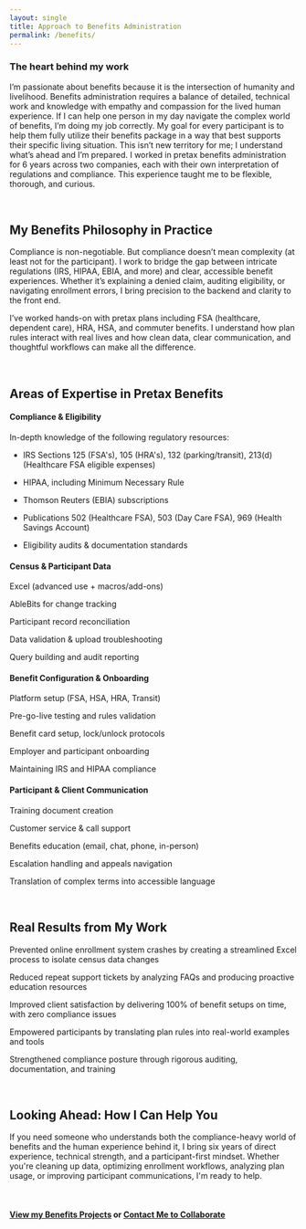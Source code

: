 ```yaml
---
layout: single
title: Approach to Benefits Administration
permalink: /benefits/
---
```


### The heart behind my work

I’m passionate about benefits because it is the intersection of humanity and livelihood. Benefits administration requires a balance of detailed, technical work and knowledge with empathy and compassion for the lived human experience. If I can help one person in my day navigate the complex world of benefits, I’m doing my job correctly. My goal for every participant is to help them fully utilize their benefits package in a way that best supports their specific living situation. This isn’t new territory for me; I understand what’s ahead and I’m prepared. I worked in pretax benefits administration for 6 years across two companies, each with their own interpretation of regulations and compliance. This experience taught me to be flexible, thorough, and curious.

<br>

## My Benefits Philosophy in Practice

Compliance is non-negotiable. But compliance doesn’t mean complexity (at least not for the participant). I work to bridge the gap between intricate regulations (IRS, HIPAA, EBIA, and more) and clear, accessible benefit experiences. Whether it’s explaining a denied claim, auditing eligibility, or navigating enrollment errors, I bring precision to the backend and clarity to the front end.

I’ve worked hands-on with pretax plans including FSA (healthcare, dependent care), HRA, HSA, and commuter benefits. I understand how plan rules interact with real lives and how clean data, clear communication, and thoughtful workflows can make all the difference.

<br>

## Areas of Expertise in Pretax Benefits

#### Compliance & Eligibility

In-depth knowledge of the following regulatory resources:

* IRS Sections 125 (FSA's), 105 (HRA's), 132 (parking/transit), 213(d) (Healthcare FSA eligible expenses)

* HIPAA, including Minimum Necessary Rule

* Thomson Reuters (EBIA) subscriptions

* Publications 502 (Healthcare FSA), 503 (Day Care FSA), 969 (Health Savings Account)

* Eligibility audits & documentation standards

#### Census & Participant Data
Excel (advanced use + macros/add-ons)
 
AbleBits for change tracking
 
Participant record reconciliation
 
Data validation & upload troubleshooting
 
Query building and audit reporting

#### Benefit Configuration & Onboarding

Platform setup (FSA, HSA, HRA, Transit)
 
Pre-go-live testing and rules validation
 
Benefit card setup, lock/unlock protocols

Employer and participant onboarding
 
Maintaining IRS and HIPAA compliance

#### Participant & Client Communication

Training document creation

Customer service & call support

Benefits education (email, chat, phone, in-person)

Escalation handling and appeals navigation

Translation of complex terms into accessible language

<br>

## Real Results from My Work

Prevented online enrollment system crashes by creating a streamlined Excel process to isolate census data changes
 
Reduced repeat support tickets by analyzing FAQs and producing proactive education resources

Improved client satisfaction by delivering 100% of benefit setups on time, with zero compliance issues

Empowered participants by translating plan rules into real-world examples and tools

Strengthened compliance posture through rigorous auditing, documentation, and training

<br>

## Looking Ahead: How I Can Help You
If you need someone who understands both the compliance-heavy world of benefits and the human experience behind it, I bring six years of direct experience, technical strength, and a participant-first mindset. Whether you're cleaning up data, optimizing enrollment workflows, analyzing plan usage, or improving participant communications, I'm ready to help.

<br>

#### [View my Benefits Projects](portfolio.md) or [Contact Me to Collaborate](contact.md)


